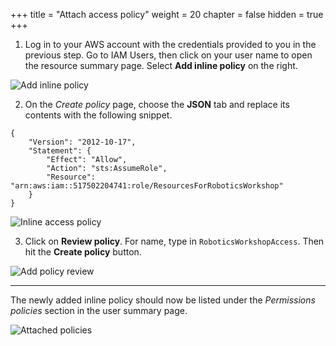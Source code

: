 +++
title = "Attach access policy"
weight = 20
chapter = false
hidden = true
+++

1. Log in to your AWS account with the credentials provided to you in the previous step. Go to IAM Users, then click on your user name to open the resource summary page. Select **Add inline policy** on the right.

![Add inline policy](/iam-add-inline.png?classes=border)

2. On the _Create policy_ page, choose the **JSON** tab and replace its contents with the following snippet.

```
{
    "Version": "2012-10-17",
    "Statement": {
        "Effect": "Allow",
        "Action": "sts:AssumeRole",
        "Resource": "arn:aws:iam::517502204741:role/ResourcesForRoboticsWorkshop"
    }
}
```

![Inline access policy](/iam-inline-policy.png?classes=border)

3. Click on **Review policy**. For name, type in `RoboticsWorkshopAccess`. Then hit the **Create policy** button.

![Add policy review](/iam-policy-review.png?classes=border)

---

The newly added inline policy should now be listed under the _Permissions policies_ section in the user summary page.

![Attached policies](/iam-policy-list.png?classes=border)
